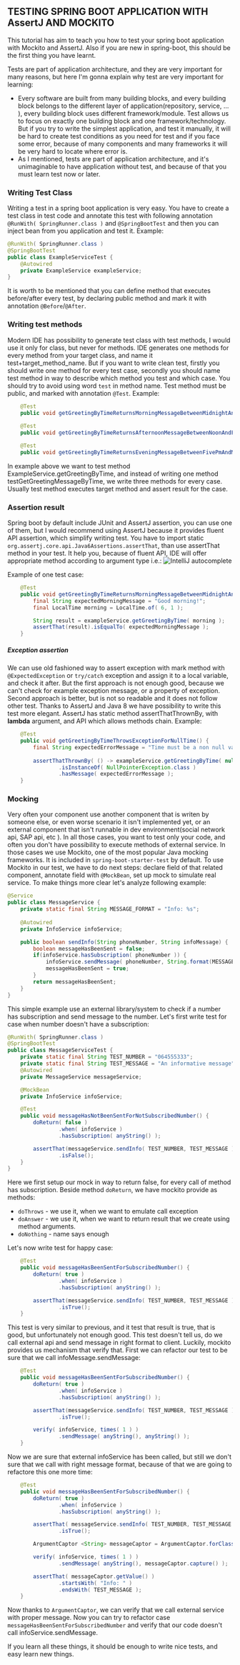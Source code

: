 ## TESTING SPRING BOOT APPLICATION WITH AssertJ AND MOCKITO

This tutorial has aim to teach you how to test your spring boot application
with Mockito and AssertJ. Also if you are new in spring-boot, this should be the first
thing you have learnt. 

Tests are part of application architecture, and they are very important for many reasons, 
but here I'm gonna explain why test are very important for learning:
- Every software are built from many building blocks, and every building block belongs to 
the different layer of application(repository, service, ... ), every building block uses different 
framework/module. Test allows us to focus on exactly one building block and one framework/technology. 
But if you try to write the simplest application, and test it manually, it will be hard to create
test conditions as you need for test and if you face some error, because of many components and many frameworks
it will be very hard to locate where error is. 
- As I mentioned, tests are part of application architecture, and it's unimaginable to have application 
without test, and because of that you must learn test now or later. 

### Writing Test Class

Writing a test in a spring boot application is very easy. You have to create a test class in test code
and annotate this test with following annotation `@RunWith( SpringRunner.class )` and `@SpringBootTest`
and then you can inject bean from you application and test it. Example:
```java
@RunWith( SpringRunner.class )
@SpringBootTest
public class ExampleServiceTest {
    @Autowired
    private ExampleService exampleService;
}
```
It is worth to be mentioned that you can define method that executes before/after every test, 
by declaring public method and mark it with annotation `@Before`/`@After`.

### Writing test methods

Modern IDE has possibility to generate test class with test methods, I would use it only for class, but never 
for methods. IDE generates one methods for every method from your target class, and name it test+target_method_name.
But if you want to write clean test, firstly you should write one method for every test case, secondly you should
name test method in way to describe which method you test and which case. You should try to avoid using word `test` 
in method name. Test method must be public, and marked with annotation `@Test`. Example:
```java
    @Test
    public void getGreetingByTimeReturnsMorningMessageBetweenMidnightAndNoon()
    
    @Test
    public void getGreetingByTimeReturnsAfternoonMessageBetweenNoonAndFivePm()

    @Test
    public void getGreetingByTimeReturnsEveningMessageBetweenFivePmAndMidnight()
```
In example above we want to test method ExampleService.getGreetingByTime, and instead of writing one method testGetGreetingMessageByTime, we
write three methods for every case. Usually test method executes target method and assert result for the case.

### Assertion result 

Spring boot by default include JUnit and AssertJ assertion, you can use one of them, but I would recommend using AssertJ because it provides
fluent API assertion, which simplify writing test. You have to import static `org.assertj.core.api.Java6Assertions.assertThat`, than use
assertThat method in your test. It help you, because of fluent API, IDE will offer appropriate method according to argument type i.e.:
![IntelliJ autocomplete](../documentation/images/AssertJ-autocomplete.png)

Example of one test case: 
```java
    @Test
    public void getGreetingByTimeReturnsMorningMessageBetweenMidnightAndNoon() {
        final String expectedMorningMessage = "Good morning!";
        final LocalTime morning = LocalTime.of( 6, 1 );

        String result = exampleService.getGreetingByTime( morning );
        assertThat(result).isEqualTo( expectedMorningMessage );
    }
```
##### Exception assertion 
We can use old fashioned way to assert exception with mark method with `@ExpectedException` or `try/catch` exception and assign it to a local variable, 
and check it after. But the first approach is not enough good, because we can't check for example exception message, or a property of exception. Second 
approach is better, but is not so readable and it does not follow other test. Thanks to AssertJ and Java 8 we have possibility to write this
test more elegant. AssertJ has static method assertThatThrownBy, with __lambda__ argument, and API which allows methods chain. Example:
```java
    @Test
    public void getGreetingByTimeThrowsExceptionForNullTime() {
        final String expectedErrorMessage = "Time must be a non null value.";
        
        assertThatThrownBy( () -> exampleService.getGreetingByTime( null ) )
                .isInstanceOf( NullPointerException.class )
                .hasMessage( expectedErrorMessage );
    }
```

### Mocking

Very often your component use another component that is writen by someone else, or even worse scenario it isn't implemented yet, 
or an external component that isn't runnable in dev environment(social network api, SAP api, etc ). In all those cases, you 
want to test only your code, and often you don't have possibility to execute methods of external service. In those cases we use
Mockito, one of the most popular Java mocking frameworks. It is included in `spring-boot-starter-test` by default. To use Mockito
in our test, we have to do next steps: declare field of that related component, annotate field with ``@MockBean``, set up mock to 
simulate real service. To make things more clear let's analyze following example:
```java
@Service
public class MessageService {
    private static final String MESSAGE_FORMAT = "Info: %s";
    
    @Autowired
    private InfoService infoService;

    public boolean sendInfo(String phoneNumber, String infoMessage) {
        boolean messageHasBeenSent = false;
        if(infoService.hasSubscription( phoneNumber )) {
            infoService.sendMessage( phoneNumber, String.format(MESSAGE_FORMAT, infoMessage ));
            messageHasBeenSent = true;
        }
        return messageHasBeenSent;
    }
}
```
This simple example use an external library/system to check if a number has subscription and send message
to the number. Let's first write test for case when number doesn't have a subscription:
```java
@RunWith( SpringRunner.class )
@SpringBootTest
public class MessageServiceTest {
    private static final String TEST_NUMBER = "064555333";
    private static final String TEST_MESSAGE = "An informative message";
    @Autowired
    private MessageService messageService;

    @MockBean
    private InfoService infoService;

    @Test
    public void messageHasNotBeenSentForNotSubscribedNumber() {
        doReturn( false )
                .when( infoService )
                .hasSubscription( anyString() );

        assertThat(messageService.sendInfo( TEST_NUMBER, TEST_MESSAGE ))
                .isFalse();
    }
}
``` 
Here we first setup our mock in way to return false, for every call of method has subscription. Beside method `doReturn`, we have
mockito provide as methods:
- `doThrows` - we use it, when we want to emulate call exception
- `doAnswer` - we use it, when we want to return result that we create using method arguments.
- `doNothing` - name says enough 

Let's now write test for happy case:
```java
    @Test
    public void messageHasBeenSentForSubscribedNumber() {
        doReturn( true )
                .when( infoService )
                .hasSubscription( anyString() );

        assertThat(messageService.sendInfo( TEST_NUMBER, TEST_MESSAGE ))
                .isTrue();
    }
```
This test is very similar to previous, and it test that result is true, that is good, but unfortunately not enough good. This test
doesn't tell us, do we call external api and send message in right format to client. Luckily, mockito provides us mechanism that verify that.
First we can refactor our test to be sure that we call infoMessage.sendMessage:
```java
    @Test
    public void messageHasBeenSentForSubscribedNumber() {
        doReturn( true )
                .when( infoService )
                .hasSubscription( anyString() );

        assertThat(messageService.sendInfo( TEST_NUMBER, TEST_MESSAGE ))
                .isTrue();

        verify( infoService, times( 1 ) )
                .sendMessage( anyString(), anyString() );
    }
``` 
Now we are sure that external infoService has been called, but still we don't sure that we call with right message format,
because of that we are going to refactore this one more time:
```java
    @Test
    public void messageHasBeenSentForSubscribedNumber() {
        doReturn( true )
                .when( infoService )
                .hasSubscription( anyString() );

        assertThat( messageService.sendInfo( TEST_NUMBER, TEST_MESSAGE ) )
                .isTrue();

        ArgumentCaptor <String> messageCaptor = ArgumentCaptor.forClass( String.class );

        verify( infoService, times( 1 ) )
                .sendMessage( anyString(), messageCaptor.capture() );

        assertThat( messageCaptor.getValue() )
                .startsWith( "Info: " )
                .endsWith( TEST_MESSAGE );
    }
```
Now thanks to `ArgumentCaptor`, we can verify that we call external service with proper message. Now you can
try to refactor case `messageHasBeenSentForSubscribedNumber` and verify that our code doesn't call infoService.sendMessage.

If you learn all these things, it should be enough to write nice tests, and easy learn new things.